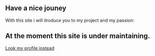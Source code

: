 ## Have a nice jouney

With this site i will itroduce you to my project and my passion:

## At the moment this site is under maintaining.

[Look my profile instead](https://github.com/SydanJainen) 
